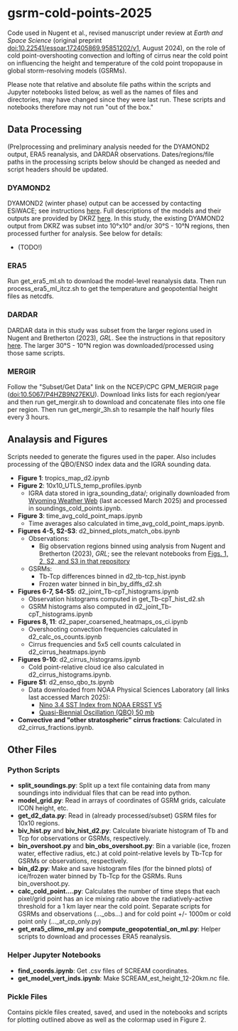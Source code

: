 # gsrm-cold-points-2025
Code used in Nugent et al., revised manuscript under review at _Earth and Space Science_ (original preprint [doi:10.22541/essoar.172405869.95851202/v1](https://doi.org/10.22541/essoar.172405869.95851202/v1), August 2024), on the role of cold point-overshooting convection and lofting of cirrus near the cold point on influencing the height and temperature of the cold point tropopause in global storm-resolving models (GSRMs). 

Please note that relative and absolute file paths within the scripts and Jupyter notebooks listed below, as well as the names of files and directories, may have changed since they were last run. These scripts and notebooks therefore may not run "out of the box."

## Data Processing
(Pre)processing and preliminary analysis needed for the DYAMOND2 output, ERA5 reanalysis, and DARDAR observations. Dates/regions/file paths in the processing scripts below should be changed as needed and script headers should be updated.
### DYAMOND2
DYAMOND2 (winter phase) output can be accessed by contacting ESiWACE; see instructions [here](https://www.esiwace.eu/the-project/past-phases/dyamond-initiative). Full descriptions of the models and their outputs are provided by DKRZ [here](https://easy.gems.dkrz.de/DYAMOND/Winter/index.html). In this study, the existing DYAMOND2 output from DKRZ was subset into 10°x10° and/or 30°S - 10°N regions, then processed further for analysis. See below for details:
* (TODO!)
### ERA5
Run get_era5_ml.sh to download the model-level reanalysis data. Then run process_era5_ml_itcz.sh to get the temperature and geopotential height files as netcdfs. 
### DARDAR
DARDAR data in this study was subset from the larger regions used in Nugent and Bretherton (2023), _GRL_. See the instructions in that repository [here](https://github.com/jacnugent/tropical-conv-os-2023/tree/main?tab=readme-ov-file#dardar). The larger 30°S - 10°N region was downloaded/processed using those same scripts. 
### MERGIR
Follow the "Subset/Get Data" link on the NCEP/CPC GPM_MERGIR page ([doi:10.5067/P4HZB9N27EKU](https://doi.org/10.5067/P4HZB9N27EKU)). Download links lists for each region/year and then run get_mergir.sh to download and concatenate files into one file per region. Then run get_mergir_3h.sh to resample the half hourly files every 3 hours. 

## Analaysis and Figures
Scripts needed to generate the figures used in the paper. Also includes processing of the QBO/ENSO index data and the IGRA sounding data.
* **Figure 1**: tropics_map_d2.ipynb
* **Figure 2**: 10x10_UTLS_temp_profiles.ipynb
	* IGRA data stored in igra_sounding_data/; originally downloaded from [Wyoming Weather Web](https://weather.uwyo.edu/upperair/sounding.html) (last accessed March 2025) and processed in soundings_cold_points.ipynb.
* **Figure 3**: time_avg_cold_point_maps.ipynb
	* Time averages also calculated in time_avg_cold_point_maps.ipynb.
* **Figures 4-5, S2-S3**: d2_binned_plots_match_obs.ipynb
	* Observations: 
		* Big observation regions binned using analysis from Nugent and Bretherton (2023), *GRL*; see the relevant notebooks from [Figs. 1, 2, S2, and S3 in that repository](https://github.com/jacnugent/tropical-conv-os-2023/tree/main?tab=readme-ov-file#figures-1-2-s2-and-s3)
	* GSRMs:
		* Tb-Tcp differences binned in d2_tb-tcp_hist.ipynb
		* Frozen water binned in bin_by_diffs_d2.sh
* **Figures 6-7, S4-S5**: d2_joint_Tb-cpT_histograms.ipynb
	* Observation histograms computed in get_Tb-cpT_hist_d2.sh 
	* GSRM histograms also computed in d2_joint_Tb-cpT_histograms.ipynb
* **Figures 8, 11**: d2_paper_coarsened_heatmaps_os_ci.ipynb
	* Overshooting convection frequencies calculated in d2_calc_os_counts.ipynb
	* Cirrus frequencies and 5x5 cell counts calculated in d2_cirrus_heatmaps.ipynb
* **Figures 9-10**: d2_cirrus_histograms.ipynb
	* Cold point-relative cloud ice also calculated in d2_cirrus_histograms.ipynb.
*  **Figure S1**: d2_enso_qbo_ts.ipynb
	* Data downloaded from NOAA Physical Sciences Laboratory (all links last accessed March 2025): 
		* [Nino 3.4 SST Index from NOAA ERSST V5](https://psl.noaa.gov/data/timeseries/month/DS/Nino34_CPC/)
		* [Quasi-Biennial Oscillation (QBO) 50 mb](https://psl.noaa.gov/data/timeseries/month/DS/QBO50/)
* **Convective and "other stratospheric" cirrus fractions**: Calculated in d2_cirrus_fractions.ipynb.

## Other Files
### Python Scripts
* **split_soundings.py**: Split up a text file containing data from many soundings into individual files that can be read into python.
* **model_grid.py**: Read in arrays of coordinates of GSRM grids, calculate ICON height, etc.
* **get_d2_data.py**: Read in (already processed/subset) GSRM files for 10x10 regions.
* **biv_hist.py** and **biv_hist_d2.py**: Calculate bivariate histogram of Tb and Tcp for observations or GSRMs, respectively.
* **bin_overshoot.py** and **bin_obs_overshoot.py**: Bin a variable (ice, frozen water, effective radius, etc.) at cold point-relative levels by Tb-Tcp for GSRMs or observations, respectively.
* **bin_d2.py**: Make and save histogram files (for the binned plots) of ice/frozen water binned by Tb-Tcp for the GSRMs. Runs bin_overshoot.py.
* **calc_cold_point....py**: Calculates the number of time steps that each pixel/grid point has an ice mixing ratio above the radiatively-active threshold for a 1 km layer near the cold point. Separate scripts for GSRMs and observations (..._obs...) and for cold point +/- 1000m or cold point only (..._at_cp_only.py)
* **get_era5_climo_ml.py** and **compute_geopotential_on_ml.py**: Helper scripts to download and processes ERA5 reanalysis.
### Helper Jupyter Notebooks
* **find_coords.ipynb**: Get .csv files of SCREAM coordinates.
* **get_model_vert_inds.ipynb**: Make SCREAM_est_height_12-20km.nc file.
### Pickle Files
Contains pickle files created, saved, and used in the notebooks and scripts for plotting outlined above as well as the colormap used in Figure 2. 
